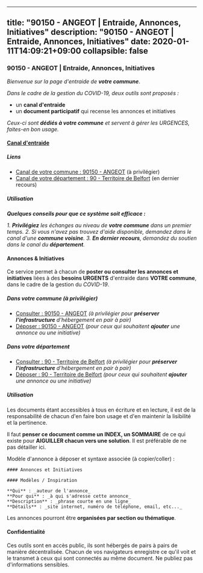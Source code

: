 
---
title: "90150 - ANGEOT | Entraide, Annonces, Initiatives"
description: "90150 - ANGEOT | Entraide, Annonces, Initiatives"
date: 2020-01-11T14:09:21+09:00
collapsible: false
---

### 90150 - ANGEOT | Entraide, Annonces, Initiatives

_Bienvenue sur la page d'entraide de **votre commune**_.

_Dans le cadre de la gestion du COVID-19, deux outils sont proposés :_

- un **canal d'entraide**
- un **document participatif** qui recense les annonces et initiatives

_Ceux-ci sont **dédiés à votre commune** et servent à gérer les URGENCES, faites-en bon usage._

#### [Canal d'entraide](https://entraide.stopcoronavirus.tech/#/channel/90150_angeot)

##### Liens

- [Canal de votre commune : 90150 	- ANGEOT](https://entraide.stopcoronavirus.tech/#/channel/90150_angeot) (à privilégier)
- [Canal de votre département : 90 	- Territoire de Belfort](https://entraide.stopcoronavirus.tech/#/channel/90_territoire-de-belfort) (en dernier recours)

##### Utilisation

_**Quelques conseils pour que ce système soit efficace :**_

_1. **Privilégiez** les échanges au niveau de **votre commune** dans un premier temps._
_2. Si vous n'avez pas trouvez d'aide disponible, demandez dans le canal d'une **commune voisine**._
_3. **En dernier recours**, demandez du soutien dans le canal du **département**._

#### Annonces & Initiatives


Ce service permet à chacun de **poster ou consulter les annonces et initiatives** liées à des **besoins
URGENTS** d'entraide dans **VOTRE commune**, dans le cadre de la gestion du _COVID-19_.

##### Dans votre commune (à privilégier)

- [Consulter : 90150 	- ANGEOT](https://docs.stopcoronavirus.tech/#/r/markdown/90150_angeot/4XTTM6ZHNudbyHEzApbWp38wakPLQbnJegFuZoHHzsTM15BAq) _(à privilégier pour **préserver l'infrastructure** d'hébergement en pair à pair)_
- [Déposer : 90150 	- ANGEOT](https://docs.stopcoronavirus.tech/#/w/markdown/90150_angeot/4XTTM6ZHNudbyHEzApbWp38wakPLQbnJegFuZoHHzsTM15BAq-K3TgTdiRZzKU5ngBG8sMhFnqb63V4tEV2qaUYNT5m4nZZanjxq8UG4gEaYHefx3w1MxPqGwgxQVa6VXw9yrWabBySik37KHws3qRNcDmS4EvmaEAQUVbn1GuUrT72uApo29JCcUq) _(pour ceux qui souhaitent **ajouter** une annonce ou une initiative)_

##### Dans votre département

- [Consulter : 90 	- Territoire de Belfort](https://docs.stopcoronavirus.tech/#/r/markdown/90_territoire-de-belfort/4XTTMCMyNEWxTbupzkMcjrsKp6wfFbAhpHsfxSyANWusKxhLg) _(à privilégier pour **préserver l'infrastructure** d'hébergement en pair à pair)_
- [Déposer : 90 	- Territoire de Belfort](https://docs.stopcoronavirus.tech/#/w/markdown/90_territoire-de-belfort/4XTTMCMyNEWxTbupzkMcjrsKp6wfFbAhpHsfxSyANWusKxhLg-K3TgUvqyjYALQQ3B4ehgYMk4FDd8bqjjfF92PZSohroHSGw67JvSh23UzFegstyUtcFnmS6PqF8dz4CeGf4FX1Aq4efpNCkkdwce76V2NdXEjnjJqKQ9Jwk27p4bX2phqmEaqUA8) _(pour ceux qui souhaitent **ajouter** une annonce ou une initiative)_


##### Utilisation

Les documents étant accessibles à tous en écriture et en lecture, il est de la
responsabilité de chacun d'en faire bon usage et d'en maintenir la lisibilité
et la pertinence.

Il faut **penser ce document comme un INDEX, un SOMMAIRE** de ce qui existe
pour **AIGUILLER chacun vers une solution**. Il est préférable de ne pas détailler ici.

Modèle d'annonce à déposer et syntaxe associée (à copier/coller) :

    #### Annonces et Initiatives

    #### Modèles / Inspiration

    **Qui** : _auteur de l'annonce_
    **Pour qui** : _à qui s'adresse cette annonce_
    **Description** : _phrase courte en une ligne_
    **Détails** : _site internet, numéro de téléphone, email, etc..._


Les annonces pourront être **organisées par section ou thématique**.

#### Confidentialité

Ces outils sont en accès public, ils sont hébergés de pairs à pairs de manière décentralisée.
Chacun de vos navigateurs enregistre ce qu'il voit et le transmet à ceux qui sont connectés au même document.
Ne publiez pas d'informations sensibles.
